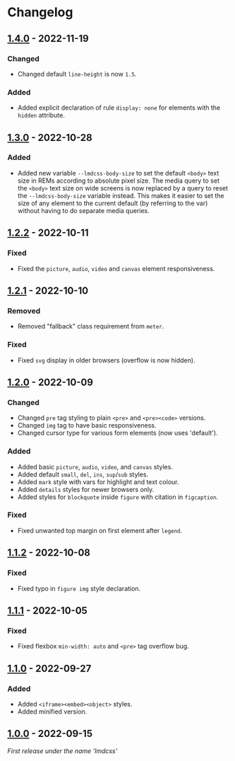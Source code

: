# Changelog

## [1.4.0] - 2022-11-19

### Changed

- Changed default `line-height` is now `1.5`.

### Added

- Added explicit declaration of rule `display: none` for elements with the `hidden` attribute.

## [1.3.0] - 2022-10-28

### Added

- Added new variable `--lmdcss-body-size` to set the default `<body>` text size in REMs according to absolute pixel size. The media query to set the `<body>` text size on wide screens is now replaced by a query to reset the `--lmdcss-body-size` variable instead. This makes it easier to set the size of any element to the current default (by referring to the var) without having to do separate media queries.

## [1.2.2] - 2022-10-11

### Fixed

- Fixed the `picture`, `audio`, `video` and `canvas` element responsiveness.

## [1.2.1] - 2022-10-10

### Removed

- Removed "fallback" class requirement from `meter`.

### Fixed

- Fixed `svg` display in older browsers (overflow is now hidden).

## [1.2.0] - 2022-10-09

### Changed

- Changed `pre` tag styling to plain `<pre>` and `<pre><code>` versions.
- Changed `img` tag to have basic responsiveness.
- Changed cursor type for various form elements (now uses 'default').

### Added

- Added basic `picture`, `audio`, `video`, and `canvas` styles.
- Added default `small`, `del`, `ins`, `sup`/`sub` styles.
- Added `mark` style with vars for highlight and text colour.
- Added `details` styles for newer browsers only.
- Added styles for `blockquote` inside `figure` with citation in `figcaption`.

### Fixed

- Fixed unwanted top margin on first element after `legend`.

## [1.1.2] - 2022-10-08

### Fixed

- Fixed typo in `figure img` style declaration.

## [1.1.1] - 2022-10-05

### Fixed

- Fixed flexbox `min-width: auto` and `<pre>` tag overflow bug.

## [1.1.0] - 2022-09-27

### Added

- Added `<iframe><embed><object>` styles.
- Added minified version.

## [1.0.0] - 2022-09-15

*First release under the name 'lmdcss'*

[1.4.0]: https://github.com/lmd-code/lmdcss/releases/tag/v1.4.0
[1.3.0]: https://github.com/lmd-code/lmdcss/releases/tag/v1.3.0
[1.2.2]: https://github.com/lmd-code/lmdcss/releases/tag/v1.2.2
[1.2.1]: https://github.com/lmd-code/lmdcss/releases/tag/v1.2.1
[1.2.0]: https://github.com/lmd-code/lmdcss/releases/tag/v1.2.0
[1.1.2]: https://github.com/lmd-code/lmdcss/releases/tag/v1.1.2
[1.1.1]: https://github.com/lmd-code/lmdcss/releases/tag/v1.1.1
[1.1.0]: https://github.com/lmd-code/lmdcss/releases/tag/v1.1.0
[1.0.0]: https://github.com/lmd-code/lmdcss/releases/tag/v1.0.0
